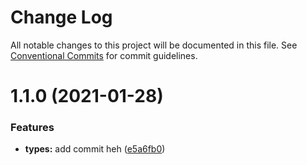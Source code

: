 # Change Log

All notable changes to this project will be documented in this file.
See [Conventional Commits](https://conventionalcommits.org) for commit guidelines.

# 1.1.0 (2021-01-28)


### Features

* **types:** add commit heh ([e5a6fb0](https://github.com/deebov/js-ts-monorepos/commit/e5a6fb0092db9950634106ec14528ab5ffc4ab7a))
